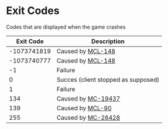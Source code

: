 # Exit Codes
Codes that are displayed when the game crashes

Exit Code | Description
--------- | -----------
-1073741819 | Caused by [MCL-148](https://bugs.mojang.com/browse/MCL-148)
-1073740777 | Caused by [MCL-148](https://bugs.mojang.com/browse/MCL-148)
-1 | Failure
0 | Succes (client stopped as supposed)
1 | Failure
134 | Caused by [MC-19437](https://bugs.mojang.com/browse/MC-19437)
139 | Caused by [MCL-90](https://bugs.mojang.com/browse/MCL-90)
255 | Caused by [MC-26428](https://bugs.mojang.com/browse/MC-26428)

